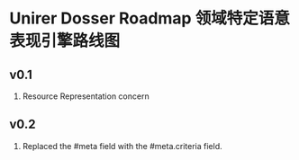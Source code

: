 # Unirer Dosser Roadmap 领域特定语意表现引擎路线图

## v0.1
1. Resource Representation concern

## v0.2
1. Replaced the #meta field with the #meta.criteria field.
